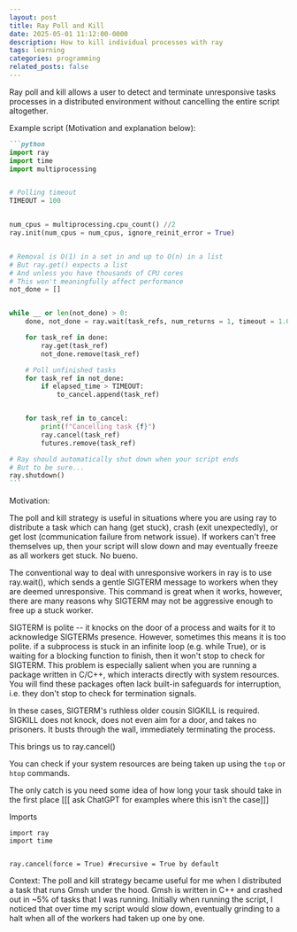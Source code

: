 ```yaml
---
layout: post
title: Ray Poll and Kill
date: 2025-05-01 11:12:00-0000
description: How to kill individual processes with ray
tags: learning
categories: programming
related_posts: false
---
```


Ray poll and kill allows a user to detect and terminate unresponsive tasks processes in a distributed environment without cancelling the entire script altogether.


Example script (Motivation and explanation below): 
````markdown
```python
import ray
import time 
import multiprocessing


# Polling timeout 
TIMEOUT = 100 


num_cpus = multiprocessing.cpu_count() //2 
ray.init(num_cpus = num_cpus, ignore_reinit_error = True)


# Removal is O(1) in a set in and up to O(n) in a list
# But ray.get() expects a list
# And unless you have thousands of CPU cores
# This won't meaningfully affect performance 
not_done = []


while __ or len(not_done) > 0: 
    done, not_done = ray.wait(task_refs, num_returns = 1, timeout = 1.0)

    for task_ref in done:
        ray.get(task_ref)
        not_done.remove(task_ref)

    # Poll unfinished tasks
    for task_ref in not_done:
        if elapsed_time > TIMEOUT: 
            to_cancel.append(task_ref)


    for task_ref in to_cancel:
        print(f"Cancelling task {f}") 
        ray.cancel(task_ref)
        futures.remove(task_ref)

# Ray should automatically shut down when your script ends
# But to be sure... 
ray.shutdown()
```
````

Motivation: 

The poll and kill strategy is useful in situations where you are using ray to distribute a task which can hang (get stuck), crash (exit unexpectedly), or get lost (communication failure from network issue). If workers can't free themselves up, then your script will slow down and may eventually freeze as all workers get stuck. No bueno. 

The conventional way to deal with unresponsive workers in ray is to use ray.wait(), which sends a gentle SIGTERM message to workers when they are deemed unresponsive. This command is great when it works, however, there are many reasons why SIGTERM may not be aggressive enough to free up a stuck worker. 

SIGTERM is polite -- it knocks on the door of a process and waits for it to acknowledge SIGTERMs presence. However, sometimes this means it is too polite. if a subprocess is stuck in an infinite loop (e.g. while True), or is waiting for a blocking function to finish, then it won't stop to check for SIGTERM. This problem is especially salient when you are running a package written in C/C++, which interacts directly with system resources. You will find these packages often lack built-in safeguards for interruption, i.e. they don't stop to check for termination signals. 

In these cases, SIGTERM's ruthless older cousin SIGKILL is required. SIGKILL does not knock, does not even aim for a door, and takes no prisoners. It busts through the wall, immediately terminating the process. 

This brings us to ray.cancel()



You can check if your system resources are being taken up using the ```top``` or ```htop``` commands. 



The only catch is you need some idea of how long your task should take in the first place
[[[ ask ChatGPT for examples where this isn't the case]]]


Imports
```
import ray 
import time
```

```

ray.cancel(force = True) #recursive = True by default
```

Context: 
The poll and kill strategy became useful for me when I distributed a task that runs Gmsh under the hood. Gmsh is written in C++ and crashed out in ~5% of tasks that I was running. Initially when running the script, I noticed that over time my script would slow down, eventually grinding to a halt when all of the workers had taken up one by one.





